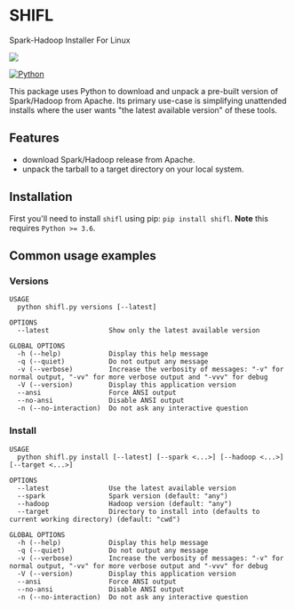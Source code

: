 # SHIFL
Spark-Hadoop Installer For Linux

![](https://img.shields.io/badge/system-macOS%7CLinux%7CFreeBSD-green)

[![Python](https://img.shields.io/pypi/pyversions/shifl.svg?logo=python&logoColor=white)](https://pypi.org/project/shifl)

This package uses Python to download and unpack a pre-built version of Spark/Hadoop from Apache.
Its primary use-case is simplifying unattended installs where the user wants "the latest available version" of these tools.

## Features

* download Spark/Hadoop release from Apache.
* unpack the tarball to a target directory on your local system.

## Installation

First you'll need to install `shifl` using pip: `pip install shifl`. **Note** this requires `Python >= 3.6`.

## Common usage examples

### Versions

```
USAGE
  python shifl.py versions [--latest]

OPTIONS
  --latest               Show only the latest available version

GLOBAL OPTIONS
  -h (--help)            Display this help message
  -q (--quiet)           Do not output any message
  -v (--verbose)         Increase the verbosity of messages: "-v" for normal output, "-vv" for more verbose output and "-vvv" for debug
  -V (--version)         Display this application version
  --ansi                 Force ANSI output
  --no-ansi              Disable ANSI output
  -n (--no-interaction)  Do not ask any interactive question
```

### Install

```
USAGE
  python shifl.py install [--latest] [--spark <...>] [--hadoop <...>] [--target <...>]

OPTIONS
  --latest               Use the latest available version
  --spark                Spark version (default: "any")
  --hadoop               Hadoop version (default: "any")
  --target               Directory to install into (defaults to current working directory) (default: "cwd")

GLOBAL OPTIONS
  -h (--help)            Display this help message
  -q (--quiet)           Do not output any message
  -v (--verbose)         Increase the verbosity of messages: "-v" for normal output, "-vv" for more verbose output and "-vvv" for debug
  -V (--version)         Display this application version
  --ansi                 Force ANSI output
  --no-ansi              Disable ANSI output
  -n (--no-interaction)  Do not ask any interactive question
```
